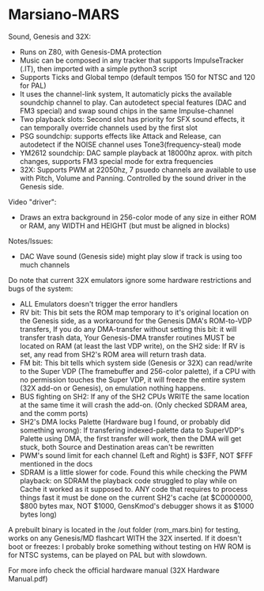 # Marsiano-MARS

Sound, Genesis and 32X:
- Runs on Z80, with Genesis-DMA protection
- Music can be composed in any tracker that supports ImpulseTracker (.IT), then imported with a simple python3 script
- Supports Ticks and Global tempo (default tempos 150 for NTSC and 120 for PAL)
- It uses the channel-link system, It automaticly picks the available soundchip channel to play. Can autodetect special features (DAC and FM3 special) and swap sound chips in the same Impulse-channel
- Two playback slots: Second slot has priority for SFX sound effects, it can temporally override channels used by the first slot
- PSG soundchip: supports effects like Attack and Release, can autodetect if the NOISE channel uses Tone3(frequency-steal) mode
- YM2612 soundchip: DAC sample playback at 18000hz aprox. with pitch changes, supports FM3 special mode for extra frequencies
- 32X: Supports PWM at 22050hz, 7 psuedo channels are available to use with Pitch, Volume and Panning. Controlled by the sound driver in the Genesis side.

Video "driver":
- Draws an extra background in 256-color mode of any size in either ROM or RAM, any WIDTH and HEIGHT (but must be aligned in blocks)

Notes/Issues:
- DAC Wave sound (Genesis side) might play slow if track is using too much channels

Do note that current 32X emulators ignore some hardware restrictions and bugs of the system:
- ALL Emulators doesn't trigger the error handlers
- RV bit: This bit sets the ROM map temporary to it's original location on the Genesis side, as a workaround for the Genesis DMA's ROM-to-VDP transfers, If you do any DMA-transfer without setting this bit: it will transfer trash data, Your Genesis-DMA transfer routines MUST be located on RAM (at least the last VDP write), on the SH2 side: If RV is set, any read from SH2's ROM area will return trash data.
- FM bit: This bit tells which system side (Genesis or 32X) can read/write to the Super VDP (The framebuffer and 256-color palette), if a CPU with no permission touches the Super VDP, it will freeze the entire system (32X add-on or Genesis), on emulation nothing happens.
- BUS fighting on SH2: If any of the SH2 CPUs WRITE the same location at the same time it will crash the add-on. (Only checked SDRAM area, and the comm ports)
- SH2's DMA locks Palette (Hardware bug I found, or probably did something wrong): If transfering indexed-palette data to SuperVDP's Palette using DMA, the first transfer will work, then the DMA will get stuck, both Source and Destination areas can't be rewritten
- PWM's sound limit for each channel (Left and Right) is $3FF, NOT $FFF mentioned in the docs
- SDRAM is a little slower for code. Found this while checking the PWM playback: on SDRAM the playback code struggled to play while on Cache it worked as it supposed to. ANY code that requires to process things fast it must be done on the current SH2's cache (at $C0000000, $800 bytes max, NOT $1000, GensKmod's debugger shows it as $1000 bytes long)

A prebuilt binary is located in the /out folder (rom_mars.bin) for testing, works on any Genesis/MD flashcart WITH the 32X inserted.
If it doesn't boot or freezes: I probably broke something without testing on HW
ROM is for NTSC systems, can be played on PAL but with slowdown.

For more info check the official hardware manual (32X Hardware Manual.pdf)
